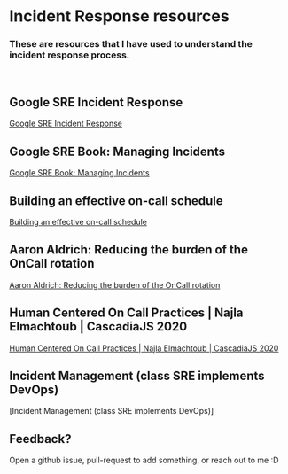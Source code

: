 # Incident Response resources

### These are resources that I have used to understand the incident response process.

<br>

## Google SRE Incident Response
[Google SRE Incident Response]

## Google SRE Book: Managing Incidents
[Google SRE Book: Managing Incidents]

## Building an effective on-call schedule
[Building an effective on-call schedule]

## Aaron Aldrich: Reducing the burden of the OnCall rotation
[Aaron Aldrich: Reducing the burden of the OnCall rotation]

## Human Centered On Call Practices | Najla Elmachtoub | CascadiaJS 2020
[Human Centered On Call Practices | Najla Elmachtoub | CascadiaJS 2020]

## Incident Management (class SRE implements DevOps)
[Incident Management (class SRE implements DevOps)]




## Feedback?
Open a github issue, pull-request to add something, or reach out to me :D


[Google SRE Incident Response]: https://sre.google/workbook/incident-response/

[Google SRE Book: Managing Incidents]: https://sre.google/sre-book/managing-incidents/

[Building an effective on-call schedule]: https://www.atlassian.com/incident-management/on-call/on-call-schedules

[Aaron Aldrich: Reducing the burden of the OnCall rotation]: https://www.youtube.com/watch?v=CGVT_-gSykE

[Human Centered On Call Practices | Najla Elmachtoub | CascadiaJS 2020]: https://www.youtube.com/watch?v=y8LHjX9XUsg

[Incident Management (class SRE implements DevOp)]: https://www.youtube.com/watch?v=n4y9dwinPBQ
